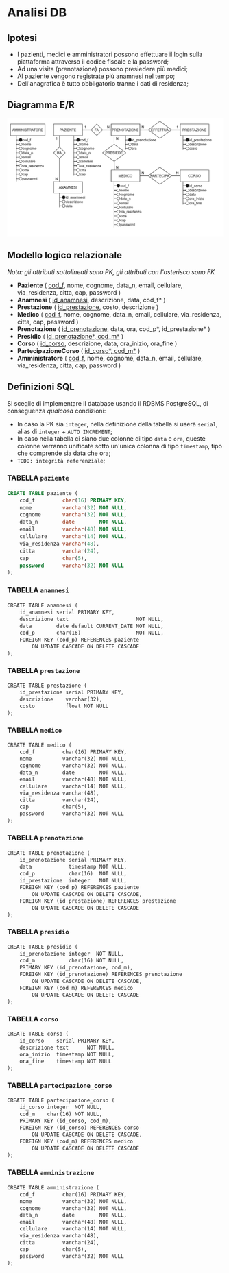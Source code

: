 # Analisi DB

## Ipotesi

- I pazienti, medici e amministratori possono effettuare il login sulla piattaforma attraverso il codice fiscale e la
  password;
- Ad una visita (prenotazione) possono presiedere più medici;
- Al paziente vengono registrate più anamnesi nel tempo;
- Dell'anagrafica è tutto obbligatorio tranne i dati di residenza;

## Diagramma E/R

<img src="img/Diagramma E-R.png" alt="Immagine diagramma E/R"/>

## Modello logico relazionale

*Nota: gli attributi sottolineati sono PK, gli attributi con l'asterisco sono FK*

- **Paziente** ( <ins>cod_f</ins>, nome, cognome, data_n, email, cellulare, via_residenza, citta, cap, password )
- **Anamnesi** ( <ins>id_anamnesi</ins>, descrizione, data, cod_f* )
- **Prestazione** ( <ins>id_prestazione</ins>, costo, descrizione )
- **Medico** ( <ins>cod_f</ins>, nome, cognome, data_n, email, cellulare, via_residenza, citta, cap, password )
- **Prenotazione** ( <ins>id_prenotazione</ins>, data, ora, cod_p*, id_prestazione* )
- **Presidio** ( <ins>id_prenotazione*, cod_m*</ins> )
- **Corso** ( <ins>id_corso</ins>, descrizione, data, ora_inizio, ora_fine )
- **PartecipazioneCorso** ( <ins>id_corso*, cod_m*</ins> )
- **Amministratore** ( <ins>cod_f</ins>, nome, cognome, data_n, email, cellulare, via_residenza, citta, cap, password )

## Definizioni SQL

Si sceglie di implementare il database usando il RDBMS PostgreSQL, di conseguenza *qualcosa* condizioni:

- In caso la PK sia `integer`, nella definizione della tabella si userà `serial`, alias di `integer` + `AUTO INCREMENT`;
- In caso nella tabella ci siano due colonne di tipo `data` e `ora`, queste colonne verranno unificate sotto un'unica
  colonna di tipo `timestamp`, tipo che comprende sia data che ora;
- `TODO: integrità referenziale`;

### TABELLA `paziente`

```sql
CREATE TABLE paziente (
    cod_f         char(16) PRIMARY KEY,
    nome          varchar(32) NOT NULL,
    cognome       varchar(32) NOT NULL,
    data_n        date        NOT NULL,
    email         varchar(48) NOT NULL,
    cellulare     varchar(14) NOT NULL,
    via_residenza varchar(48),
    citta         varchar(24),
    cap           char(5),
    password      varchar(32) NOT NULL
);
```

### TABELLA `anamnesi`

```postgresql
CREATE TABLE anamnesi (
    id_anamnesi serial PRIMARY KEY,
    descrizione text                      NOT NULL,
    data        date default CURRENT_DATE NOT NULL,
    cod_p       char(16)                  NOT NULL,
    FOREIGN KEY (cod_p) REFERENCES paziente
        ON UPDATE CASCADE ON DELETE CASCADE
);
```

### TABELLA `prestazione`

```postgresql
CREATE TABLE prestazione (
    id_prestazione serial PRIMARY KEY,
    descrizione    varchar(32),
    costo          float NOT NULL
);
```

### TABELLA `medico`

```postgresql
CREATE TABLE medico (
    cod_f         char(16) PRIMARY KEY,
    nome          varchar(32) NOT NULL,
    cognome       varchar(32) NOT NULL,
    data_n        date        NOT NULL,
    email         varchar(48) NOT NULL,
    cellulare     varchar(14) NOT NULL,
    via_residenza varchar(48),
    citta         varchar(24),
    cap           char(5),
    password      varchar(32) NOT NULL
);
```

### TABELLA `prenotazione`

```postgresql
CREATE TABLE prenotazione (
    id_prenotazione serial PRIMARY KEY,
    data            timestamp NOT NULL,
    cod_p           char(16)  NOT NULL,
    id_prestazione  integer   NOT NULL,
    FOREIGN KEY (cod_p) REFERENCES paziente
        ON UPDATE CASCADE ON DELETE CASCADE,
    FOREIGN KEY (id_prestazione) REFERENCES prestazione
        ON UPDATE CASCADE ON DELETE CASCADE
);
```

### TABELLA `presidio`

```postgresql
CREATE TABLE presidio (
    id_prenotazione integer  NOT NULL,
    cod_m           char(16) NOT NULL,
    PRIMARY KEY (id_prenotazione, cod_m),
    FOREIGN KEY (id_prenotazione) REFERENCES prenotazione
        ON UPDATE CASCADE ON DELETE CASCADE,
    FOREIGN KEY (cod_m) REFERENCES medico
        ON UPDATE CASCADE ON DELETE CASCADE
);
```

### TABELLA `corso`

```postgresql
CREATE TABLE corso (
    id_corso    serial PRIMARY KEY,
    descrizione text      NOT NULL,
    ora_inizio  timestamp NOT NULL,
    ora_fine    timestamp NOT NULL
);
```

### TABELLA `partecipazione_corso`

```postgresql
CREATE TABLE partecipazione_corso (
    id_corso integer  NOT NULL,
    cod_m    char(16) NOT NULL,
    PRIMARY KEY (id_corso, cod_m),
    FOREIGN KEY (id_corso) REFERENCES corso
        ON UPDATE CASCADE ON DELETE CASCADE,
    FOREIGN KEY (cod_m) REFERENCES medico
        ON UPDATE CASCADE ON DELETE CASCADE
);
```

### TABELLA `amministrazione`

```postgresql
CREATE TABLE amministrazione (
    cod_f         char(16) PRIMARY KEY,
    nome          varchar(32) NOT NULL,
    cognome       varchar(32) NOT NULL,
    data_n        date        NOT NULL,
    email         varchar(48) NOT NULL,
    cellulare     varchar(14) NOT NULL,
    via_residenza varchar(48),
    citta         varchar(24),
    cap           char(5),
    password      varchar(32) NOT NULL
);
```
